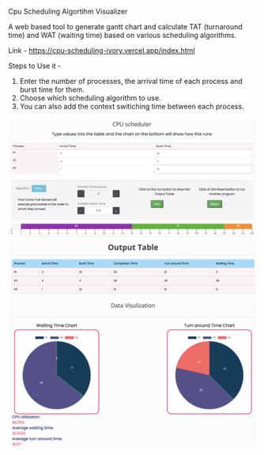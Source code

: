 Cpu Scheduling Algortihm Visualizer 

A web based tool to generate gantt chart and calculate TAT (turnaround time) and WAT (waiting time) based on various scheduling algorithms.

Link - https://cpu-scheduling-ivory.vercel.app/index.html 


Steps to Use it - 
1) Enter the number of processes, the arrival time of each process and burst time for them.
2) Choose which scheduling algorithm to use.
3) You can also add the context switiching time between each process.

![alt text](https://github.com/igargaditya/Cpu-Scheduling/blob/main/1.png?raw=true)
![alt text](https://github.com/igargaditya/Cpu-Scheduling/blob/main/2.png?raw=true)
![alt text](https://github.com/igargaditya/Cpu-Scheduling/blob/main/3.png?raw=true)

